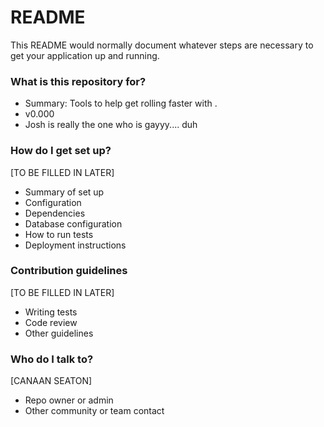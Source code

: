 # README #

This README would normally document whatever steps are necessary to get your application up and running.

### What is this repository for? ###

* Summary: Tools to help get rolling faster with .
* v0.000
* Josh is really the one who is gayyy.... duh


### How do I get set up? ###

[TO BE FILLED IN LATER]
* Summary of set up
* Configuration
* Dependencies
* Database configuration
* How to run tests
* Deployment instructions

### Contribution guidelines ###

[TO BE FILLED IN LATER]
* Writing tests
* Code review
* Other guidelines

### Who do I talk to? ###

[CANAAN SEATON]
* Repo owner or admin
* Other community or team contact
